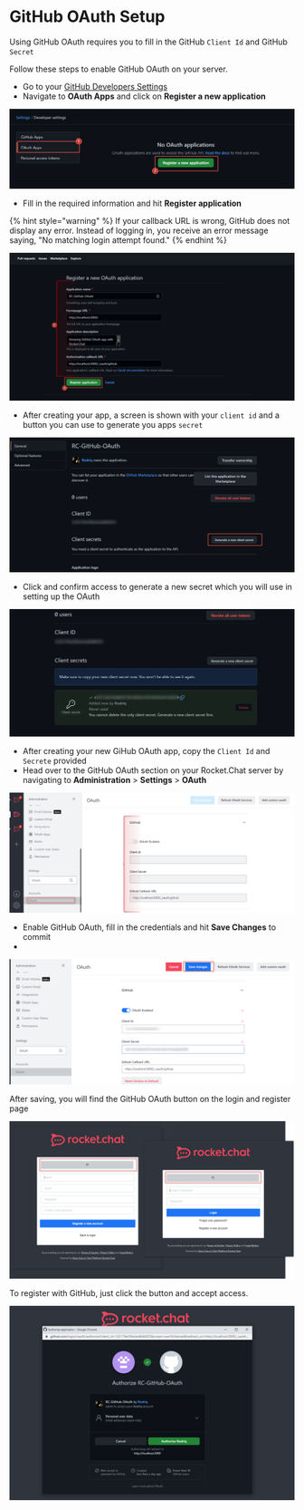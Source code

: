 # GitHub OAuth Setup

Using GitHub OAuth requires you to fill in the GitHub `Client Id` and GitHub `Secret`

Follow these steps to enable GitHub OAuth on your server.&#x20;

* Go to your [GitHub Developers Settings](https://github.com/settings/developers)
* Navigate to **OAuth Apps** and click on **Register a new application**

![](<../../../../.gitbook/assets/image (690) (2).png>)

* Fill in the required information and hit **Register application**

{% hint style="warning" %}
If your callback URL is wrong, GitHub does not display any error. Instead of logging in, you receive an error message saying, "No matching login attempt found."
{% endhint %}

![](<../../../../.gitbook/assets/image (692) (1) (1).png>)

* After creating your app, a screen is shown with your `client id` and a button you can use to generate you apps `secret`

![](<../../../../.gitbook/assets/image (688) (2).png>)

* Click and confirm access to generate a new secret which you will use in setting up the OAuth

![](<../../../../.gitbook/assets/image (634).png>)

* After creating your new GiHub OAuth app, copy the `Client Id` and `Secrete` provided
* Head over to the GitHub OAuth section on your Rocket.Chat server by navigating to **Administration** > **Settings** > **OAuth**&#x20;

![](<../../../../.gitbook/assets/image (671) (1) (1).png>)

* Enable GitHub OAuth, fill in the credentials and hit **Save Changes** to commit
*

![](<../../../../.gitbook/assets/image (687) (1) (1) (1).png>)

After saving, you will find the GitHub OAuth button on the login and register page

![](<../../../../.gitbook/assets/image (649) (1) (1).png>)

To register with GitHub, just click the button and accept access.

![](<../../../../.gitbook/assets/image (643) (1) (1) (1) (1).png>)
